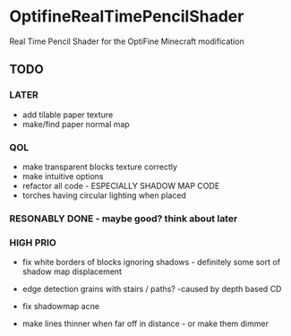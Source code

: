 # OptifineRealTimePencilShader
Real Time Pencil Shader for the OptiFine Minecraft modification

## TODO

### LATER
- add tilable paper texture
- make/find paper normal map

### QOL
- make transparent blocks texture correctly
- make intuitive options
- refactor all code - ESPECIALLY SHADOW MAP CODE
- torches having circular lighting when placed

### RESONABLY DONE - maybe good? think about later

### HIGH PRIO
- fix white borders of blocks ignoring shadows - definitely some sort of shadow map displacement
- edge detection grains with stairs / paths? -caused by depth based CD
- fix shadowmap acne

- make lines thinner when far off in distance - or make them dimmer


